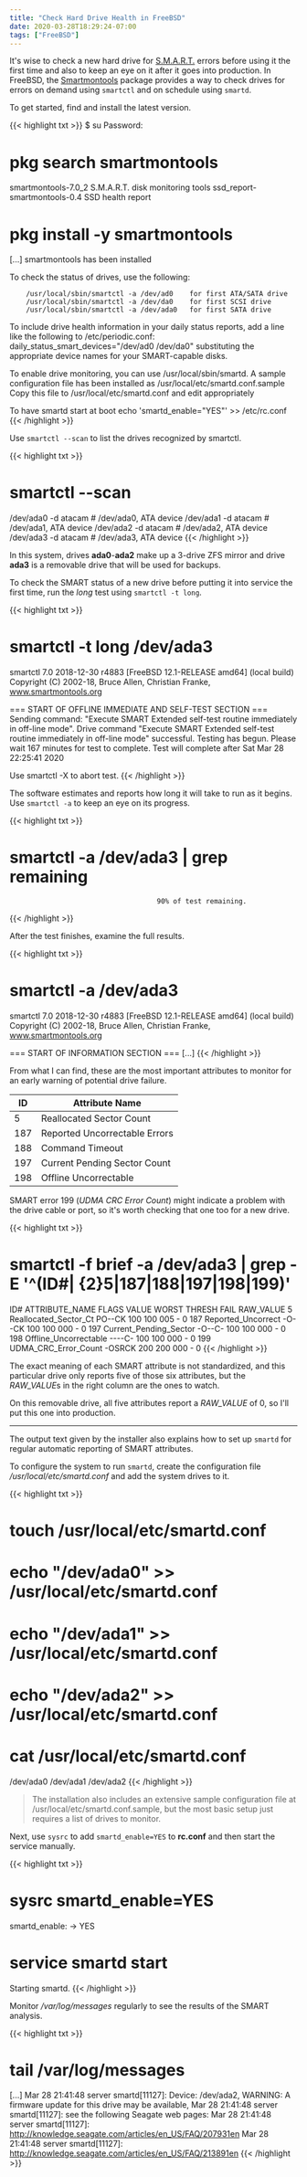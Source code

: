 ```yaml
---
title: "Check Hard Drive Health in FreeBSD"
date: 2020-03-28T18:29:24-07:00
tags: ["FreeBSD"]
---
```


It's wise to check a new hard drive for [S.M.A.R.T.](https://en.wikipedia.org/wiki/S.M.A.R.T.) errors before using it the first time and also to keep an eye on it after it goes into production.
In FreeBSD, the [Smartmontools](https://www.smartmontools.org/) package provides a way to check drives for errors on demand using `smartctl` and on schedule using `smartd`.

<!--more-->

To get started, find and install the latest version.

{{< highlight txt >}}
$ su
Password:

# pkg search smartmontools
smartmontools-7.0_2            S.M.A.R.T. disk monitoring tools
ssd_report-smartmontools-0.4   SSD health report

# pkg install -y smartmontools
[...]
smartmontools has been installed

To check the status of drives, use the following:

        /usr/local/sbin/smartctl -a /dev/ad0    for first ATA/SATA drive
        /usr/local/sbin/smartctl -a /dev/da0    for first SCSI drive
        /usr/local/sbin/smartctl -a /dev/ada0   for first SATA drive

To include drive health information in your daily status reports,
add a line like the following to /etc/periodic.conf:
        daily_status_smart_devices="/dev/ad0 /dev/da0"
substituting the appropriate device names for your SMART-capable disks.

To enable drive monitoring, you can use /usr/local/sbin/smartd.
A sample configuration file has been installed as
/usr/local/etc/smartd.conf.sample
Copy this file to /usr/local/etc/smartd.conf and edit appropriately

To have smartd start at boot
        echo 'smartd_enable="YES"' >> /etc/rc.conf
{{< /highlight >}}

Use `smartctl --scan` to list the drives recognized by smartctl.

{{< highlight txt >}}
# smartctl --scan
/dev/ada0 -d atacam # /dev/ada0, ATA device
/dev/ada1 -d atacam # /dev/ada1, ATA device
/dev/ada2 -d atacam # /dev/ada2, ATA device
/dev/ada3 -d atacam # /dev/ada3, ATA device
{{< /highlight >}}

In this system, drives **ada0**-**ada2** make up a 3-drive ZFS mirror and drive **ada3** is a removable drive that will be used for backups.

To check the SMART status of a new drive before putting it into service the first time, run the *long* test using `smartctl -t long`.

{{< highlight txt >}}
# smartctl -t long /dev/ada3
smartctl 7.0 2018-12-30 r4883 [FreeBSD 12.1-RELEASE amd64] (local build)
Copyright (C) 2002-18, Bruce Allen, Christian Franke, www.smartmontools.org

=== START OF OFFLINE IMMEDIATE AND SELF-TEST SECTION ===
Sending command: "Execute SMART Extended self-test routine immediately in off-line mode".
Drive command "Execute SMART Extended self-test routine immediately in off-line mode" successful.
Testing has begun.
Please wait 167 minutes for test to complete.
Test will complete after Sat Mar 28 22:25:41 2020

Use smartctl -X to abort test.
{{< /highlight >}}

The software estimates and reports how long it will take to run as it begins.  Use `smartctl -a` to keep an eye on its progress.

{{< highlight txt >}}
# smartctl -a /dev/ada3 | grep remaining
                                        90% of test remaining.
{{< /highlight >}}

After the test finishes, examine the full results.

{{< highlight txt >}}
# smartctl -a /dev/ada3
smartctl 7.0 2018-12-30 r4883 [FreeBSD 12.1-RELEASE amd64] (local build)
Copyright (C) 2002-18, Bruce Allen, Christian Franke, www.smartmontools.org

=== START OF INFORMATION SECTION ===
[...]
{{< /highlight >}}

From what I can find, these are the most important attributes to monitor for an early warning of potential drive failure.

|ID  |Attribute Name               |
|----|-----------------------------|
|  5 |Reallocated Sector Count     |
|187 |Reported Uncorrectable Errors|
|188 |Command Timeout              |
|197 |Current Pending Sector Count |
|198 |Offline Uncorrectable        |

SMART error 199 (*UDMA CRC Error Count*) might indicate a problem with the drive cable or port, so it's worth checking that one too for a new drive.

{{< highlight txt >}}
# smartctl -f brief -a /dev/ada3 | grep -E '^(ID#| {2}5|187|188|197|198|199)'
ID# ATTRIBUTE_NAME          FLAGS    VALUE WORST THRESH FAIL RAW_VALUE
  5 Reallocated_Sector_Ct   PO--CK   100   100   005    -    0
187 Reported_Uncorrect      -O--CK   100   100   000    -    0
197 Current_Pending_Sector  -O--C-   100   100   000    -    0
198 Offline_Uncorrectable   ----C-   100   100   000    -    0
199 UDMA_CRC_Error_Count    -OSRCK   200   200   000    -    0
{{< /highlight >}}

The exact meaning of each SMART attribute is not standardized, and this particular drive only reports five of those six attributes, but the *RAW_VALUE*s in the right column are the ones to watch.

On this removable drive, all five attributes report a *RAW_VALUE* of 0, so I'll put this one into production.

---

The output text given by the installer also explains how to set up `smartd` for regular automatic reporting of SMART attributes.

To configure the system to run `smartd`, create the configuration file */usr/local/etc/smartd.conf* and add the system drives to it.

{{< highlight txt >}}
# touch /usr/local/etc/smartd.conf

# echo "/dev/ada0" >> /usr/local/etc/smartd.conf
# echo "/dev/ada1" >> /usr/local/etc/smartd.conf
# echo "/dev/ada2" >> /usr/local/etc/smartd.conf

# cat /usr/local/etc/smartd.conf
/dev/ada0
/dev/ada1
/dev/ada2
{{< /highlight >}}

> The installation also includes an extensive sample configuration file at /usr/local/etc/smartd.conf.sample, but the most basic setup just requires a list of drives to monitor.

Next, use `sysrc` to add `smartd_enable=YES` to **rc.conf** and then start the service manually.

{{< highlight txt >}}
# sysrc smartd_enable=YES
smartd_enable:  -> YES

# service smartd start
Starting smartd.
{{< /highlight >}}

Monitor */var/log/messages* regularly to see the results of the SMART analysis.

{{< highlight txt >}}
# tail /var/log/messages
[...]
Mar 28 21:41:48 server smartd[11127]: Device: /dev/ada2, WARNING: A firmware update for this drive may be available,
Mar 28 21:41:48 server smartd[11127]: see the following Seagate web pages:
Mar 28 21:41:48 server smartd[11127]: http://knowledge.seagate.com/articles/en_US/FAQ/207931en
Mar 28 21:41:48 server smartd[11127]: http://knowledge.seagate.com/articles/en_US/FAQ/213891en
{{< /highlight >}}
